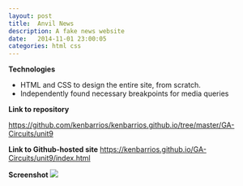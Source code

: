 ```yaml
---
layout: post
title:  Anvil News
description: A fake news website
date:   2014-11-01 23:00:05
categories: html css
---
```


**Technologies**

- HTML and CSS to design the entire site, from scratch.
- Independently found necessary breakpoints for media queries

**Link to repository**

<a href="https://github.com/kenbarrios/kenbarrios.github.io/tree/master/GA-Circuits/unit9" target="_blank">https://github.com/kenbarrios/kenbarrios.github.io/tree/master/GA-Circuits/unit9</a>

**Link to Github-hosted site**
<a href="https://kenbarrios.github.io/GA-Circuits/unit9/index.html" target="_blank">https://kenbarrios.github.io/GA-Circuits/unit9/index.html</a>

**Screenshot**
<img src="/images/cause-and-reflect.png">
